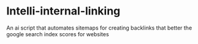 # Intelli-internal-linking
An ai script that automates  sitemaps for creating backlinks that better the google search index scores for websites 
